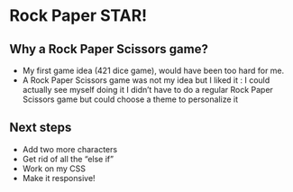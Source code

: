 # Rock Paper STAR!

## Why a Rock Paper Scissors game?

- My first game idea (421 dice game), would have been too hard for me.
- A Rock Paper Scissors game was not my idea but I liked it :
  I could actually see myself doing it
  I didn’t have to do a regular Rock Paper Scissors game but could choose a theme to personalize it

## Next steps

- Add two more characters
- Get rid of all the “else if”
- Work on my CSS
- Make it responsive!
